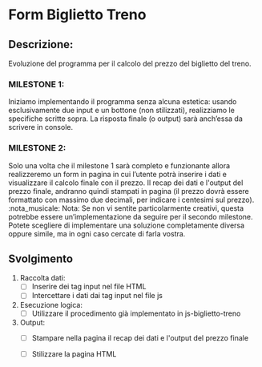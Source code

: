 # Form Biglietto Treno

## Descrizione:
Evoluzione del programma per il calcolo del prezzo del biglietto del treno.
### MILESTONE 1:
Iniziamo implementando il programma senza alcuna estetica: usando esclusivamente due input e un bottone (non stilizzati), realizziamo le specifiche scritte sopra. La risposta finale (o output) sarà anch’essa da scrivere in console.
### MILESTONE 2:
Solo una volta che il milestone 1 sarà completo e funzionante allora realizzeremo un form in pagina in cui l’utente potrà inserire i dati e visualizzare il calcolo finale con il prezzo.
Il recap dei dati e l'output del prezzo finale, andranno quindi stampati in pagina (il prezzo dovrà essere formattato con massimo due decimali, per indicare i centesimi sul prezzo).
:nota_musicale: Nota:
Se non vi sentite particolarmente creativi, questa potrebbe essere un’implementazione da seguire per il secondo milestone. Potete scegliere di implementare una soluzione completamente diversa oppure simile, ma in ogni caso cercate di farla vostra.

## Svolgimento

1. Raccolta dati:
    - [ ] Inserire dei tag input nel file HTML
    - [ ] Intercettare i dati dai tag input nel file js

2. Esecuzione logica:
    - [ ] Utilizzare il procedimento già implementato in js-biglietto-treno

3. Output:
    - [ ] Stampare nella pagina il recap dei dati e l'output del prezzo finale
    - [ ] Stilizzare la pagina HTML

    